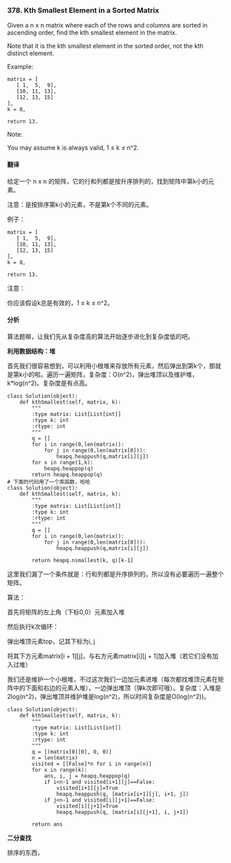### 378. Kth Smallest Element in a Sorted Matrix

Given a n x n matrix where each of the rows and columns are sorted in ascending order, find the kth smallest element in the matrix.

Note that it is the kth smallest element in the sorted order, not the kth distinct element.

Example:

```
matrix = [
   [ 1,  5,  9],
   [10, 11, 13],
   [12, 13, 15]
],
k = 8,

return 13.
```

Note:

You may assume k is always valid, 1 ≤ k ≤ n^2.

#### 翻译

给定一个 n x n 的矩阵，它的行和列都是按升序排列的，找到矩阵中第k小的元素。

注意：是按排序第k小的元素，不是第k个不同的元素。

例子：

```
matrix = [
   [ 1,  5,  9],
   [10, 11, 13],
   [12, 13, 15]
],
k = 8,

return 13.
```

注意：

你应该假设k总是有效的，1 ≤ k ≤ n^2。

#### 分析

算法题嘛，让我们先从复杂度高的算法开始逐步进化到复杂度低的吧。

**利用数据结构：堆**

首先我们很容易想到，可以利用小根堆来存放所有元素，然后弹出到第k个，那就是第k小的啦。遍历一遍矩阵，复杂度：O(n^2)，弹出堆顶以及维护堆，k*log(n^2)。复杂度是有点高。

```
class Solution(object):
    def kthSmallest(self, matrix, k):
        """
        :type matrix: List[List[int]]
        :type k: int
        :rtype: int
        """
        q = []
        for i in range(0,len(matrix)):
            for j in range(0,len(matrix[0])):
                heapq.heappush(q,matrix[i][j])
        for x in range(1,k):
            heapq.heappop(q)
        return heapq.heappop(q)
# 下面的代码用了一个库函数，哈哈
class Solution(object):
    def kthSmallest(self, matrix, k):
        """
        :type matrix: List[List[int]]
        :type k: int
        :rtype: int
        """
        q = []
        for i in range(0,len(matrix)):
            for j in range(0,len(matrix[0])):
                heapq.heappush(q,matrix[i][j])

        return heapq.nsmallest(k, q)[k-1]
```

这里我们漏了一个条件就是：行和列都是升序排列的，所以没有必要遍历一遍整个矩阵。

算法：

首先将矩阵的左上角（下标0,0）元素加入堆

然后执行k次循环：

弹出堆顶元素top，记其下标为i, j

将其下方元素matrix[i + 1][j]，与右方元素matrix[i][j + 1]加入堆（若它们没有加入过堆）

我们还是维护一个小根堆，不过这次我们一边加元素进堆（每次都找堆顶元素在矩阵中的下面和右边的元素入堆），一边弹出堆顶（弹k次即可哦）。复杂度：入堆是2log(n^2)，弹出堆顶并维护堆是log(n^2)，所以时间复杂度是O(log(n^2))。

```
class Solution(object):
    def kthSmallest(self, matrix, k):
        """
        :type matrix: List[List[int]]
        :type k: int
        :rtype: int
        """
        q = [(matrix[0][0], 0, 0)]
        n = len(matrix)
        visited = [[False]*n for i in range(n)]
        for x in range(k):
            ans, i, j = heapq.heappop(q)
            if i<n-1 and visited[i+1][j]==False:
                visited[i+1][j]=True
                heapq.heappush(q, [matrix[i+1][j], i+1, j])
            if j<n-1 and visited[i][j+1]==False:
                visited[i][j+1]=True
                heapq.heappush(q, [matrix[i][j+1], i, j+1])

        return ans
```

**二分查找**

排序的东西，

